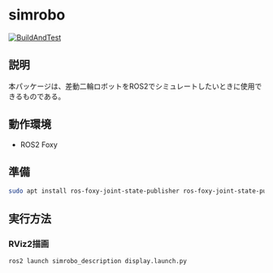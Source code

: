 # simrobo
[![BuildAndTest](https://img.shields.io/github/workflow/status/YumaMatsumura/simrobo/build%20and%20test/master)](https://github.com/YumaMatsumura/simrobo/actions/workflows/build.yml)

## 説明
本パッケージは、差動二輪ロボットをROS2でシミュレートしたいときに使用できるものである。

## 動作環境
 - ROS2 Foxy
 
## 準備
```bash
sudo apt install ros-foxy-joint-state-publisher ros-foxy-joint-state-publisher-gui ros-foxy-xacro ros-foxy-ros2-control ros-foxy-ros2-controllers ros-foxy-gazebo-ros2-control
```

## 実行方法
### RViz2描画
```bash
ros2 launch simrobo_description display.launch.py
```
